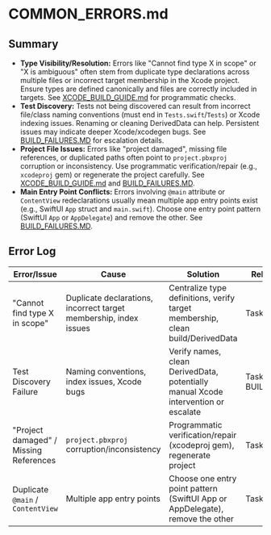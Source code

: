 # COMMON_ERRORS.md

## Summary
- **Type Visibility/Resolution:** Errors like "Cannot find type X in scope" or "X is ambiguous" often stem from duplicate type declarations across multiple files or incorrect target membership in the Xcode project. Ensure types are defined canonically and files are correctly included in targets. See [XCODE_BUILD_GUIDE.md](mdc:docs/XCODE_BUILD_GUIDE.md#11-module-visibility-and-import-issues-new-section) for programmatic checks.
- **Test Discovery:** Tests not being discovered can result from incorrect file/class naming conventions (must end in `Tests.swift`/`Tests`) or Xcode indexing issues. Renaming or cleaning DerivedData can help. Persistent issues may indicate deeper Xcode/xcodegen bugs. See [BUILD_FAILURES.MD](mdc:docs/BUILD_FAILURES.MD) for escalation details.
- **Project File Issues:** Errors like "project damaged", missing file references, or duplicated paths often point to `project.pbxproj` corruption or inconsistency. Use programmatic verification/repair (e.g., `xcodeproj` gem) or regenerate the project carefully. See [XCODE_BUILD_GUIDE.md](mdc:docs/XCODE_BUILD_GUIDE.md#2-project-file-path-issues) and [BUILD_FAILURES.MD](mdc:docs/BUILD_FAILURES.MD).
- **Main Entry Point Conflicts:** Errors involving `@main` attribute or `ContentView` redeclarations usually mean multiple app entry points exist (e.g., SwiftUI `App` struct and `main.swift`). Choose one entry point pattern (SwiftUI `App` or `AppDelegate`) and remove the other. See [BUILD_FAILURES.MD](mdc:docs/BUILD_FAILURES.MD).

## Error Log

| Error/Issue | Cause | Solution | Related Task/Bug |
|-------------|-------|----------|------------------| 
| "Cannot find type X in scope" | Duplicate declarations, incorrect target membership, index issues | Centralize type definitions, verify target membership, clean build/DerivedData | Task 30 |
| Test Discovery Failure | Naming conventions, index issues, Xcode bugs | Verify names, clean DerivedData, potentially manual Xcode intervention or escalate | Task 31, BUILD_FAILURES.MD |
| "Project damaged" / Missing References | `project.pbxproj` corruption/inconsistency | Programmatic verification/repair (xcodeproj gem), regenerate project | Task 30.4 |
| Duplicate `@main` / `ContentView` | Multiple app entry points | Choose one entry point pattern (SwiftUI App or AppDelegate), remove the other | Task 24.1 | 